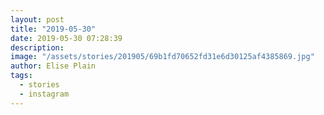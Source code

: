 ```yaml
---
layout: post
title: "2019-05-30"
date: 2019-05-30 07:28:39
description: 
image: "/assets/stories/201905/69b1fd70652fd31e6d30125af4385869.jpg"
author: Elise Plain
tags: 
  - stories
  - instagram
---
```



<p></p>
